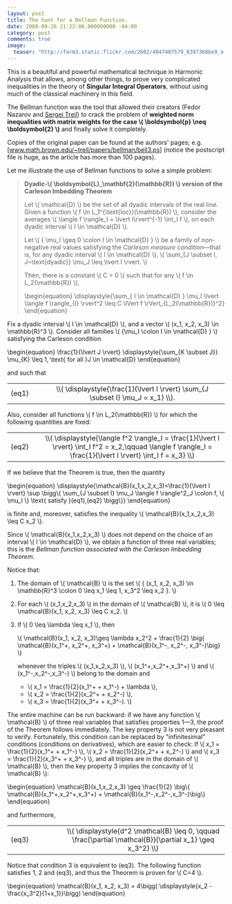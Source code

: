 ```yaml
---
layout: post
title: The hunt for a Bellman Function.
date: 2008-09-26 21:22:00.000000000 -04:00
category: post
comments: true
image:
  teaser: "http://farm3.static.flickr.com/2602/4047407579_8397368be9_o.jpg"
---
```


This is a beautiful and powerful mathematical technique in Harmonic Analysis that allows, among other things, to prove very complicated inequalities in the theory of **Singular Integral Operators**, without using much of the classical machinery in this field.

The Bellman function was the tool that allowed their creators (Fedor Nazarov and <a href="http://www.math.brown.edu/~treil">Sergei Treil</a>) to crack the problem of **weighted norm inequalities with matrix weights for the case <span>\\( \boldsymbol{p} \neq \boldsymbol{2} \\)</span>** and finally solve it completely.

Copies of the original paper can be found at the authors' pages; e.g. [<a href="http://www.math.brown.edu/~treil/papers/bellman/bell3.ps">www.math.brown.edu/~treil/papers/bellman/bell3.ps</a>] (notice the postscript file is huge, as the article has more than 100 pages).

Let me illustrate the use of Bellman functions to solve a simple problem:


> **Dyadic-<span>\\( \boldsymbol{L}_\mathbf{2}(\mathbb{R}) \\)</span> version of the Carleson Imbedding Theorem**
>
> Let <span>\\( \mathcal{D} \\)</span> be the set of all dyadic intervals of the real line.  Given a function <span>\\( f \in L_1^{\text{loc}}(\mathbb{R}) \\)</span>, consider the averages <span>\\( \langle f \rangle_I = \lvert I\rvert^{-1} \int_I f \\)</span>,  on each dyadic interval <span>\\( I \in \mathcal{D} \\)</span>.
>
>Let <span>\\( \{ \mu_I \geq 0 \colon I \in \mathcal{D} \} \\)</span> be a family of non-negative real values satisfying the *Carleson measure condition*—that is, for any dyadic interval <span>\\( I \in \mathcal{D} \\)</span>, <span>\\( \sum_{J \subset I, J~\text{dyadic}} \mu_J \leq \lvert I \rvert. \\)</span>
>
>Then, there is a constant <span>\\( C > 0 \\)</span> such that for any <span>\\( f \in L_2(\mathbb{R}) \\)</span>,
>
><div>
>  \begin{equation}
> \displaystyle{\sum_{ I \in \mathcal{D} } \mu_I \lvert \langle f \rangle_{I} \rvert^2 \leq C \lVert f \rVert_{L_2(\mathbb{R})}^2}
> \end{equation}
> </div>
>

Fix a dyadic interval <span>\\( I \in \mathcal{D} \\)</span>, and a vector <span>\\( (x_1, x_2, x_3) \in \mathbb{R}^3 \\)</span>.  Consider all families <span>\\( \{\mu_I \colon I \in \mathcal{D} \} \\)</span> satisfying the Carleson condition

<div>
\begin{equation}
 \frac{1}{\lvert J \rvert} \displaystyle{\sum_{K \subset J}} \mu_{K} \leq 1, \text{ for all }J \in \mathcal{D}
 \end{equation}
</div>

and such that

<table style="border-width:0;" width="100%">
<tbody>
<tr>
<td style="border-width:0;" width="15%">(eq1)</td>
<td style="text-align:center;border-width:0;"><span>\\( \displaystyle{\frac{1}{\lvert I \rvert} \sum_{J \subset I} \mu_J = x_1} \\)</span>.</td>
</tr>
</tbody>
</table>

Also, consider all functions <span>\\( f \in L_2(\mathbb{R}) \\)</span> for which the following quantities are fixed:

<table style="border-width:0;" width="100%">
<tbody>
<tr>
<td style="border-width:0;" width="15%">(eq2)</td>
<td style="text-align:center;border-width:0;"><span>\\( \displaystyle{\langle f^2 \rangle_I = \frac{1}{\lvert I \rvert} \int_I f^2 = x_2,\qquad \langle f \rangle_I = \frac{1}{\lvert I \rvert} \int_I f = x_3} \\)</span></td>
</tr>
</tbody>
</table>

If we believe that the Theorem is true, then the quantity

<div>
  \begin{equation}
 \displaystyle{\mathcal{B}(x_1,x_2,x_3)=\frac{1}{\lvert I \rvert} \sup \bigg\{ \sum_{J \subset I} \mu_J \langle f \rangle^2_J \colon f, \{ \mu_I \} \text{ satisfy }(eq1),(eq2) \bigg\}} 
 \end{equation}
</div>

is finite and, moreover, satisfies the inequality <span>\\( \mathcal{B}(x_1,x_2,x_3) \leq C x_2 \\)</span>.

Since <span>\\( \mathcal{B}(x_1,x_2,x_3) \\)</span> does not depend on the choice of an interval <span>\\( I \in \mathcal{D} \\)</span>, we obtain a function of three real variables; this is the *Bellman function associated with the Carleson Imbedding Theorem*.

Notice that:

1. The domain of <span>\\( \mathcal{B} \\)</span> is the set <span>\\( \{ (x_1, x_2, x_3) \in \mathbb{R}^3 \colon 0 \leq x_1 \leq 1, x_3^2 \leq x_2 \}. \\)</span>
2. For each <span>\\( (x_1,x_2,x_3) \\)</span> in the domain of <span>\\( \mathcal{B} \\)</span>, it is <span>\\( 0 \leq \mathcal{B}(x_1, x_2, x_3) \leq C x_2. \\)</span>
3.  If <span>\\( 0 \leq \lambda \leq x_1 \\)</span>, then

    <span>\\( \mathcal{B}(x_1, x_2, x_3)\geq \lambda x_2^2 + \frac{1}{2} \big\{ \mathcal{B}(x_1^+, x_2^+, x_3^+) + \mathcal{B}(x_1^-, x_2^-, x_3^-)\big\} \\)</span>

    whenever the triples <span>\\( (x_1,x_2,x_3) \\)</span>, <span>\\( (x_1^+,x_2^+,x_3^+) \\)</span> and <span>\\( (x_1^-,x_2^-,x_3^-) \\)</span> belong to the domain and

    * <span>\\( x_1 = \frac{1}{2}(x_1^+ + x_1^-) + \lambda \\)</span>,
    * <span>\\( x_2 = \frac{1}{2}(x_2^+ + x_2^-) \\)</span>,
    * <span>\\( x_3 = \frac{1}{2}(x_3^+ + x_3^-). \\)</span>

The entire machine can be run backward: if we have any function <span>\\( \mathcal{B} \\)</span> of three real variables that satisfies properties 1—3, the proof of the Theorem follows immediately. The key property 3 is not very pleasant to verify.  Fortunately, this condition can be replaced by "infinitesimal" conditions (conditions on derivatives), which are easier to check:  If <span>\\( x_1 = \frac{1}{2}(x_1^+ + x_1^-) \\)</span>, <span>\\( x_2 = \frac{1}{2}(x_2^+ + x_2^-) \\)</span> and <span>\\( x_3 = \frac{1}{2}(x_3^+ + x_3^-) \\)</span>, and all triples are in the domain of <span>\\( \mathcal{B} \\)</span>, then the key property 3 implies the concavity of <span>\\( \mathcal{B} \\)</span>:

<div>
  \begin{equation}
 \mathcal{B}(x_1,x_2,x_3) \geq \frac{1}{2} \big\{ \mathcal{B}(x_1^+,x_2^+,x_3^+) + \mathcal{B}(x_1^-,x_2^-,x_3^-)\big\}
 \end{equation}
</div>

and furthermore,

<table style="border-width:0;" width="100%">
<tbody>
<tr>
<td style="border-width:0;" width="25%">(eq3)</td>
<td style="text-align:center;border-width:0;"><span>\\( \displaystyle{d^2 \mathcal{B} \leq 0, \qquad \frac{\partial \mathcal{B}}{\partial x_1} \geq x_3^2} \\)</span></td>
</tr>
</tbody>
</table>

Notice that condition 3 is equivalent to (eq3). The following function satisfies 1, 2 and (eq3), and thus the Theorem is proven for  <span>\\( C=4 \\)</span>.

<div>
  \begin{equation}
 \mathcal{B}(x_1, x_2, x_3) = 4\bigg( \displaystyle{x_2 - \frac{x_3^2}{1+x_1}}\bigg)
\end{equation}
</div>
